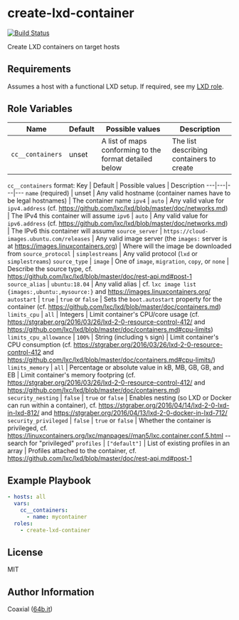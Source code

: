 create-lxd-container
=========
  [![Build Status](https://travis-ci.org/coaxial/ansible-role-create-lxd-container.svg?branch=master)](https://travis-ci.org/coaxial/ansible-role-create-lxd-container)

Create LXD containers on target hosts

Requirements
------------

Assumes a host with a functional LXD setup. If required, see my [LXD role](https://github.com/coaxial/ansible-role-lxd).


Role Variables
--------------

Name | Default | Possible values | Description
---|---|---|---
`cc__containers` | unset | A list of maps conforming to the format detailed below | The list describing containers to create

`cc__containers` format:
Key | Default | Possible values | Description
---|---|---|---
`name` (required) | unset | Any valid hostname (container names have to be legal hostnames) | The container name
`ipv4` | `auto` | Any valid value for `ipv4.address` (cf. https://github.com/lxc/lxd/blob/master/doc/networks.md) | The IPv4 this container will assume
`ipv6` | `auto` | Any valid value for `ipv6.address` (cf. https://github.com/lxc/lxd/blob/master/doc/networks.md) | The IPv6 this container will assume
`source_server` | `https://cloud-images.ubuntu.com/releases` | Any valid image server (the `images:` server is at https://images.linuxcontainers.org) | Where will the image be downloaded from
`source_protocol` | `simplestreams` | Any valid protocol (`lxd` or `simplestreams`)
`source_type` | `image` | One of `image`, `migration`, `copy`, or `none` | Describe the source type, cf. https://github.com/lxc/lxd/blob/master/doc/rest-api.md#post-1
`source_alias` | `ubuntu:18.04` | Any valid alias | cf. `lxc image list {images:,ubuntu:,mysource:}` and https://images.linuxcontainers.org/
`autostart` | `true` | `true` or `false` | Sets the `boot.autostart` property for the container (cf. https://github.com/lxc/lxd/blob/master/doc/containers.md)
`limits_cpu` | `all` | Integers | Limit container's CPU/core usage (cf. https://stgraber.org/2016/03/26/lxd-2-0-resource-control-412/ and https://github.com/lxc/lxd/blob/master/doc/containers.md#cpu-limits)
`limits_cpu_allowance` | `100%` | String (including `%` sign) | Limit container's CPU consumption (cf. https://stgraber.org/2016/03/26/lxd-2-0-resource-control-412 and https://github.com/lxc/lxd/blob/master/doc/containers.md#cpu-limits/)
`limits_memory` | `all` | Percentage or absolute value in kB, MB, GB, GB, and EB | Limit container's memory footpring (cf. https://stgraber.org/2016/03/26/lxd-2-0-resource-control-412/ and https://github.com/lxc/lxd/blob/master/doc/containers.md)
`security_nesting` | `false` | `true` or `false` | Enables nesting (so LXD or Docker can run within a container), cf. https://stgraber.org/2016/04/14/lxd-2-0-lxd-in-lxd-812/ and https://stgraber.org/2016/04/13/lxd-2-0-docker-in-lxd-712/
`security_privileged` | `false` | `true` or `false` | Whether the container is privileged, cf. https://linuxcontainers.org/lxc/manpages//man5/lxc.container.conf.5.html -- search for "privileged"
`profiles` | `["default"]` | List of existing profiles in an array | Profiles attached to the container, cf. https://github.com/lxc/lxd/blob/master/doc/rest-api.md#post-1


Example Playbook
----------------

```yaml
- hosts: all
  vars:
    cc__containers:
      - name: mycontainer
  roles:
    - create-lxd-container
```

License
-------

MIT

Author Information
------------------

Coaxial ([64b.it](https://64b.it))
